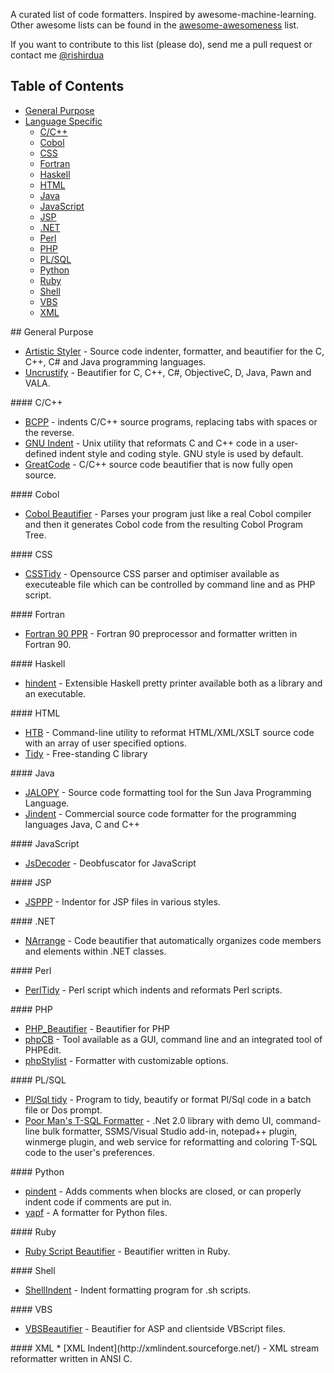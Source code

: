 A curated list of code formatters. Inspired by awesome-machine-learning.
Other awesome lists can be found in the [awesome-awesomeness](https://github.com/bayandin/awesome-awesomeness) list.

If you want to contribute to this list (please do), send me a pull request or contact me [@rishirdua](https://www.twitter.com/rishirdua)


## Table of Contents

<!-- MarkdownTOC depth=4 -->
- [General Purpose](#general-purpose)
- [Language Specific](#language-specific)
  - [C/C++](#c-cpp)
  - [Cobol](#cobol)
  - [CSS](#css)
  - [Fortran](#fortran)
  - [Haskell](#haskell)
  - [HTML](#html)
  - [Java](#java)
  - [JavaScript](#javascript)
  - [JSP](#jsp)
  - [.NET](#net)
  - [Perl](#perl)
  - [PHP](#php)
  - [PL/SQL](#pl-sql)
  - [Python](#python)
  - [Ruby](#ruby)
  - [Shell](#shell)
  - [VBS](#vbs)
  - [XML](#xml)


<!-- /MarkdownTOC -->

<a name="general-purpose" />
## General Purpose

* [Artistic Styler](http://astyle.sourceforge.net/) - Source code indenter, formatter, and beautifier for the C, C++, C# and Java programming languages.
* [Uncrustify](http://uncrustify.sourceforge.net/) - Beautifier for C, C++, C#, ObjectiveC, D, Java, Pawn and VALA.

<a name="language-specific" />

<a name="c-cpp" />
#### C/C++

* [BCPP](http://invisible-island.net/bcpp/) - indents C/C++ source programs, replacing tabs with spaces or the reverse.
* [GNU Indent](http://www.gnu.org/software/indent/) -  Unix utility that reformats C and C++ code in a user-defined indent style and coding style. GNU style is used by default.
* [GreatCode](http://sourceforge.net/projects/gcgreatcode/) - C/C++ source code beautifier that is now fully open source.

<a name="cobol" />
#### Cobol

* [Cobol Beautifier](http://www.siber.com/sct/tools/cbl-beau.html) - Parses your program just like a real Cobol compiler and then it generates Cobol code from the resulting Cobol Program Tree.

<a name="css" />
#### CSS

* [CSSTidy](http://csstidy.sourceforge.net/) - Opensource CSS parser and optimiser available as executeable file which can be controlled by command line and as PHP script.

<a name="fortran" />
#### Fortran

* [Fortran 90 PPR](ftp://ftp.ifremer.fr/ifremer/fortran90/) - Fortran 90 preprocessor and formatter written in Fortran 90.

<a name="haskell" />
#### Haskell

* [hindent](https://github.com/chrisdone/hindent) - Extensible Haskell pretty printer available both as a library and an executable.

<a name="html" />
#### HTML

* [HTB](http://www.digital-mines.com/htb/) - Command-line utility to reformat HTML/XML/XSLT source code with an array of user specified options.
* [Tidy](http://tidy.sourceforge.net/) - Free-standing C library

<a name="java" />
#### Java

* [JALOPY](http://notzippy.github.io/JALOPY2-MAIN/) - Source code formatting tool for the Sun Java Programming Language.
* [Jindent](http://www.jindent.com/) - Commercial source code formatter for the programming languages Java, C and C++

<a name="javascript" />
#### JavaScript

* [JsDecoder](http://bdgn.net/JsDecoder.html) -  Deobfuscator for JavaScript

<a name="jsp" />
#### JSP

* [JSPPP](http://jsppp.sourceforge.net/) - Indentor for JSP files in various styles.

<a name="net" />
#### .NET

* [NArrange](http://www.narrange.net/) - Code beautifier that automatically organizes code members and elements within .NET classes.

<a name="perl" />
#### Perl

* [PerlTidy](http://perltidy.sourceforge.net/) -  Perl script which indents and reformats Perl scripts.

<a name="php" />
#### PHP

* [PHP_Beautifier](http://pear.php.net/package/PHP_Beautifier) - Beautifier for PHP
* [phpCB](http://www.waterproof.fr/products/phpCodeBeautifier/) - Tool available as a GUI, command line and an integrated tool of PHPEdit.
* [phpStylist](http://sourceforge.net/projects/phpstylist/) - Formatter with customizable options.

<a name="pl-sql" />
#### PL/SQL

* [Pl/Sql tidy](http://psti.equinoxbase.com/) - Program to tidy, beautify or format Pl/Sql code in a batch file or Dos prompt.
* [Poor Man's T-SQL Formatter](http://architectshack.com/PoorMansTSqlFormatter.ashx) - .Net 2.0 library with demo UI, command-line bulk formatter, SSMS/Visual Studio add-in, notepad++ plugin, winmerge plugin, and web service for reformatting and coloring T-SQL code to the user's preferences.

<a name="python" />
#### Python

* [pindent](http://svn.python.org/projects/python/trunk/Tools/scripts/pindent.py) - Adds comments when blocks are closed, or can properly indent code if comments are put in.
* [yapf](https://github.com/google/yapf) - A formatter for Python files.

<a name="ruby" />
#### Ruby

* [Ruby Script Beautifier](http://www.arachnoid.com/ruby/rubyBeautifier.html) - Beautifier written in Ruby.

<a name="shell" />
#### Shell

* [ShellIndent](http://www.bolthole.com/AWK.html) - Indent formatting program for .sh scripts.

<a name="vbs" />
#### VBS

* [VBSBeautifier](http://www.daansystems.com/vbsbeaut/) - Beautifier for ASP and clientside VBScript files.

<a name="xml" />
#### XML
* [XML Indent](http://xmlindent.sourceforge.net/) - XML stream reformatter written in ANSI C.
